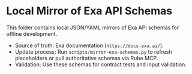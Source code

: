 # Local Mirror of Exa API Schemas

This folder contains local JSON/YAML mirrors of Exa API schemas for offline development.

- Source of truth: Exa documentation (`https://docs.exa.ai/`).
- Update process: Run `scripts/mirror-exa-schemas.py` to refresh placeholders or pull authoritative schemas via Rube MCP.
- Validation: Use these schemas for contract tests and input validation.